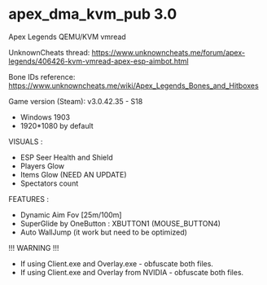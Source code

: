 # apex_dma_kvm_pub 3.0
 Apex Legends QEMU/KVM vmread

UnknownCheats thread: https://www.unknowncheats.me/forum/apex-legends/406426-kvm-vmread-apex-esp-aimbot.html

Bone IDs reference: https://www.unknowncheats.me/wiki/Apex_Legends_Bones_and_Hitboxes

Game version (Steam): v3.0.42.35 - S18

- Windows 1903
- 1920*1080 by default

VISUALS :
- ESP Seer Health and Shield
- Players Glow
- Items Glow (NEED AN UPDATE)
- Spectators count

FEATURES :
- Dynamic Aim Fov [25m/100m]
- SuperGlide by OneButton : XBUTTON1 (MOUSE_BUTTON4)
- Auto WallJump (it work but need to be optimized)

!!! WARNING !!!
- If using Client.exe and Overlay.exe - obfuscate both files.
- If using Client.exe and Overlay from NVIDIA - obfuscate both files.
